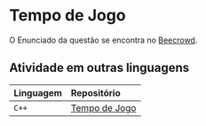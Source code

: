 
# Tempo de Jogo

O Enunciado da questão se encontra no [Beecrowd](https://www.beecrowd.com.br/judge/pt/problems/view/1046).


## Atividade em outras linguagens


| Linguagem   | Repositório                           |
| :---------- | :---------------------------------- |
| `C++` | [Tempo de Jogo](./C++/) |


